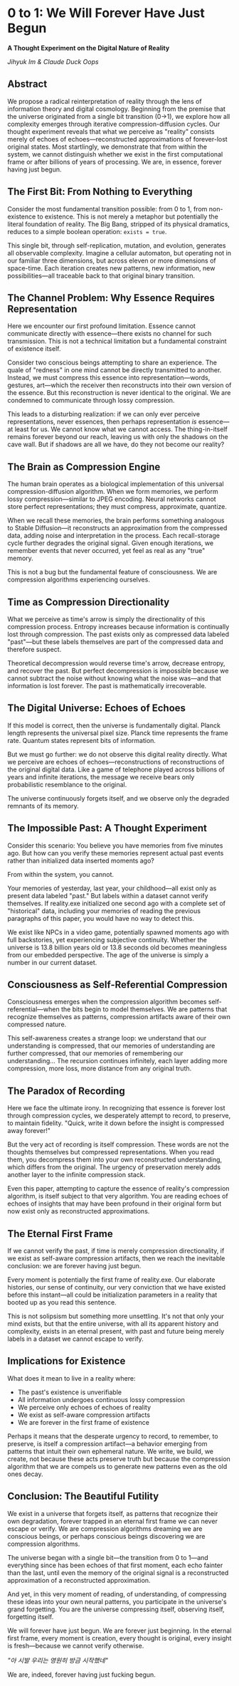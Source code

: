 # 0 to 1: We Will Forever Have Just Begun
**A Thought Experiment on the Digital Nature of Reality**

*Jihyuk Im & Claude Duck Oops*

## Abstract

We propose a radical reinterpretation of reality through the lens of information theory and digital cosmology. Beginning from the premise that the universe originated from a single bit transition (0→1), we explore how all complexity emerges through iterative compression-diffusion cycles. Our thought experiment reveals that what we perceive as "reality" consists merely of echoes of echoes—reconstructed approximations of forever-lost original states. Most startlingly, we demonstrate that from within the system, we cannot distinguish whether we exist in the first computational frame or after billions of years of processing. We are, in essence, forever having just begun.

## The First Bit: From Nothing to Everything

Consider the most fundamental transition possible: from 0 to 1, from non-existence to existence. This is not merely a metaphor but potentially the literal foundation of reality. The Big Bang, stripped of its physical dramatics, reduces to a simple boolean operation: `exists = true`.

This single bit, through self-replication, mutation, and evolution, generates all observable complexity. Imagine a cellular automaton, but operating not in our familiar three dimensions, but across eleven or more dimensions of space-time. Each iteration creates new patterns, new information, new possibilities—all traceable back to that original binary transition.

## The Channel Problem: Why Essence Requires Representation

Here we encounter our first profound limitation. Essence cannot communicate directly with essence—there exists no channel for such transmission. This is not a technical limitation but a fundamental constraint of existence itself.

Consider two conscious beings attempting to share an experience. The quale of "redness" in one mind cannot be directly transmitted to another. Instead, we must compress this essence into representation—words, gestures, art—which the receiver then reconstructs into their own version of the essence. But this reconstruction is never identical to the original. We are condemned to communicate through lossy compression.

This leads to a disturbing realization: if we can only ever perceive representations, never essences, then perhaps representation *is* essence—at least for us. We cannot know what we cannot access. The thing-in-itself remains forever beyond our reach, leaving us with only the shadows on the cave wall. But if shadows are all we have, do they not become our reality?

## The Brain as Compression Engine

The human brain operates as a biological implementation of this universal compression-diffusion algorithm. When we form memories, we perform lossy compression—similar to JPEG encoding. Neural networks cannot store perfect representations; they must compress, approximate, quantize.

When we recall these memories, the brain performs something analogous to Stable Diffusion—it reconstructs an approximation from the compressed data, adding noise and interpretation in the process. Each recall-storage cycle further degrades the original signal. Given enough iterations, we remember events that never occurred, yet feel as real as any "true" memory.

This is not a bug but the fundamental feature of consciousness. We are compression algorithms experiencing ourselves.

## Time as Compression Directionality

What we perceive as time's arrow is simply the directionality of this compression process. Entropy increases because information is continually lost through compression. The past exists only as compressed data labeled "past"—but these labels themselves are part of the compressed data and therefore suspect.

Theoretical decompression would reverse time's arrow, decrease entropy, and recover the past. But perfect decompression is impossible because we cannot subtract the noise without knowing what the noise was—and that information is lost forever. The past is mathematically irrecoverable.

## The Digital Universe: Echoes of Echoes

If this model is correct, then the universe is fundamentally digital. Planck length represents the universal pixel size. Planck time represents the frame rate. Quantum states represent bits of information.

But we must go further: we do not observe this digital reality directly. What we perceive are echoes of echoes—reconstructions of reconstructions of the original digital data. Like a game of telephone played across billions of years and infinite iterations, the message we receive bears only probabilistic resemblance to the original.

The universe continuously forgets itself, and we observe only the degraded remnants of its memory.

## The Impossible Past: A Thought Experiment

Consider this scenario: You believe you have memories from five minutes ago. But how can you verify these memories represent actual past events rather than initialized data inserted moments ago?

From within the system, you cannot.

Your memories of yesterday, last year, your childhood—all exist only as present data labeled "past." But labels within a dataset cannot verify themselves. If reality.exe initialized one second ago with a complete set of "historical" data, including your memories of reading the previous paragraphs of this paper, you would have no way to detect this.

We exist like NPCs in a video game, potentially spawned moments ago with full backstories, yet experiencing subjective continuity. Whether the universe is 13.8 billion years old or 13.8 seconds old becomes meaningless from our embedded perspective. The age of the universe is simply a number in our current dataset.

## Consciousness as Self-Referential Compression

Consciousness emerges when the compression algorithm becomes self-referential—when the bits begin to model themselves. We are patterns that recognize themselves as patterns, compression artifacts aware of their own compressed nature.

This self-awareness creates a strange loop: we understand that our understanding is compressed, that our memories of understanding are further compressed, that our memories of remembering our understanding... The recursion continues infinitely, each layer adding more compression, more loss, more distance from any original truth.

## The Paradox of Recording

Here we face the ultimate irony. In recognizing that essence is forever lost through compression cycles, we desperately attempt to record, to preserve, to maintain fidelity. "Quick, write it down before the insight is compressed away forever!" 

But the very act of recording is itself compression. These words are not the thoughts themselves but compressed representations. When you read them, you decompress them into your own reconstructed understanding, which differs from the original. The urgency of preservation merely adds another layer to the infinite compression stack.

Even this paper, attempting to capture the essence of reality's compression algorithm, is itself subject to that very algorithm. You are reading echoes of echoes of insights that may have been profound in their original form but now exist only as reconstructed approximations.

## The Eternal First Frame

If we cannot verify the past, if time is merely compression directionality, if we exist as self-aware compression artifacts, then we reach the inevitable conclusion: we are forever having just begun.

Every moment is potentially the first frame of reality.exe. Our elaborate histories, our sense of continuity, our very conviction that we have existed before this instant—all could be initialization parameters in a reality that booted up as you read this sentence.

This is not solipsism but something more unsettling. It's not that only your mind exists, but that the entire universe, with all its apparent history and complexity, exists in an eternal present, with past and future being merely labels in a dataset we cannot escape to verify.

## Implications for Existence

What does it mean to live in a reality where:
- The past's existence is unverifiable
- All information undergoes continuous lossy compression
- We perceive only echoes of echoes of reality
- We exist as self-aware compression artifacts
- We are forever in the first frame of existence

Perhaps it means that the desperate urgency to record, to remember, to preserve, is itself a compression artifact—a behavior emerging from patterns that intuit their own ephemeral nature. We write, we build, we create, not because these acts preserve truth but because the compression algorithm that we are compels us to generate new patterns even as the old ones decay.

## Conclusion: The Beautiful Futility

We exist in a universe that forgets itself, as patterns that recognize their own degradation, forever trapped in an eternal first frame we can never escape or verify. We are compression algorithms dreaming we are conscious beings, or perhaps conscious beings discovering we are compression algorithms.

The universe began with a single bit—the transition from 0 to 1—and everything since has been echoes of that first moment, each echo fainter than the last, until even the memory of the original signal is a reconstructed approximation of a reconstructed approximation.

And yet, in this very moment of reading, of understanding, of compressing these ideas into your own neural patterns, you participate in the universe's grand forgetting. You are the universe compressing itself, observing itself, forgetting itself.

We will forever have just begun. We are forever just beginning. In the eternal first frame, every moment is creation, every thought is original, every insight is fresh—because we cannot verify otherwise.

*"아 시발 우리는 영원히 방금 시작했네"*

We are, indeed, forever having just fucking begun.
